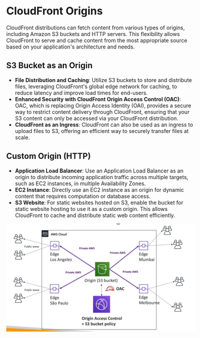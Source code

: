 # CloudFront Origins

CloudFront distributions can fetch content from various types of origins, including Amazon S3 buckets and HTTP servers. This flexibility allows CloudFront to serve and cache content from the most appropriate source based on your application's architecture and needs.

## S3 Bucket as an Origin

- **File Distribution and Caching**: Utilize S3 buckets to store and distribute files, leveraging CloudFront's global edge network for caching, to reduce latency and improve load times for end-users.
- **Enhanced Security with CloudFront Origin Access Control (OAC)**: OAC, which is replacing Origin Access Identity (OAI), provides a secure way to restrict content delivery through CloudFront, ensuring that your S3 content can only be accessed via your CloudFront distribution.
- **CloudFront as an Ingress**: CloudFront can also be used as an ingress to upload files to S3, offering an efficient way to securely transfer files at scale.

## Custom Origin (HTTP)

- **Application Load Balancer**: Use an Application Load Balancer as an origin to distribute incoming application traffic across multiple targets, such as EC2 instances, in multiple Availability Zones.
- **EC2 Instance**: Directly use an EC2 instance as an origin for dynamic content that requires computation or database access.
- **S3 Website**: For static websites hosted on S3, enable the bucket for static website hosting to use it as a custom origin. This allows CloudFront to cache and distribute static web content efficiently.

![CloudFront Origins](../z_resources/images/cloudfront/cloudfront-origins.png)